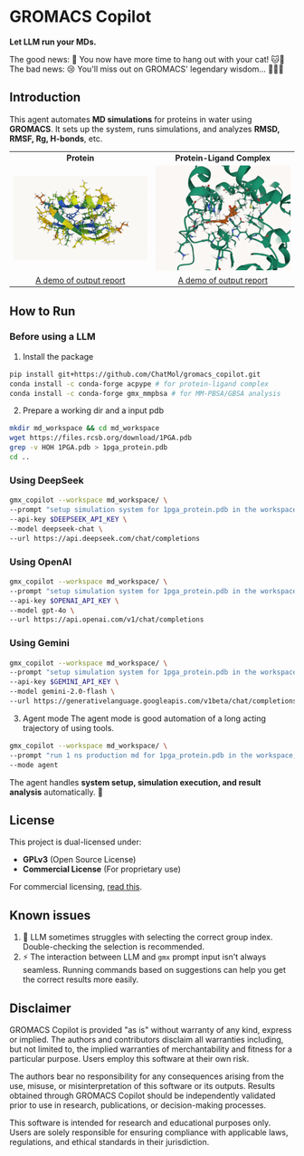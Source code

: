 # GROMACS Copilot
**Let LLM run your MDs.**

The good news: 🎉 You now have more time to hang out with your cat! 🐱💖  
The bad news: 😢 You'll miss out on GROMACS' legendary wisdom... 🧙‍♂️💬

## Introduction  
This agent automates **MD simulations** for proteins in water using **GROMACS**. It sets up the system, runs simulations, and analyzes **RMSD, RMSF, Rg, H-bonds**, etc.  

<table>
  <tr>
    <td align="center"><b>Protein</b></td>
    <td align="center"><b>Protein-Ligand Complex</b></td>
  </tr>
  <tr>
    <td align="center">
      <img src="assets/1pga_gmx_copilot_animation.gif" alt="1pga" width="300">
    </td>
    <td align="center">
      <img src="assets/prot_lig.gif" alt="3wzm" width="300">
    </td>
  </tr>
  <tr>
    <td align="center">
      <a href="./assets/report.pdf">A demo of output report</a>
    </td>
    <td align="center">
      <a href="./assets/prot_lig_rmsf.pdf">A demo of output report</a>
    </td>
  </tr>
</table>

## How to Run  

### Before using a LLM
1. Install the package
```bash
pip install git+https://github.com/ChatMol/gromacs_copilot.git
conda install -c conda-forge acpype # for protein-ligand complex
conda install -c conda-forge gmx_mmpbsa # for MM-PBSA/GBSA analysis
```
2. Prepare a working dir and a input pdb
```bash
mkdir md_workspace && cd md_workspace
wget https://files.rcsb.org/download/1PGA.pdb
grep -v HOH 1PGA.pdb > 1pga_protein.pdb
cd ..
```

### Using DeepSeek  
```bash
gmx_copilot --workspace md_workspace/ \
--prompt "setup simulation system for 1pga_protein.pdb in the workspace" \
--api-key $DEEPSEEK_API_KEY \
--model deepseek-chat \
--url https://api.deepseek.com/chat/completions
```  

### Using OpenAI  
```bash
gmx_copilot --workspace md_workspace/ \
--prompt "setup simulation system for 1pga_protein.pdb in the workspace" \
--api-key $OPENAI_API_KEY \
--model gpt-4o \
--url https://api.openai.com/v1/chat/completions
```  

### Using Gemini
```bash
gmx_copilot --workspace md_workspace/ \
--prompt "setup simulation system for 1pga_protein.pdb in the workspace" \
--api-key $GEMINI_API_KEY \
--model gemini-2.0-flash \
--url https://generativelanguage.googleapis.com/v1beta/chat/completions
```

3. Agent mode
The agent mode is good automation of a long acting trajectory of using tools.
```bash
gmx_copilot --workspace md_workspace/ \
--prompt "run 1 ns production md for 1pga_protein.pdb in the workspace, and analyze rmsd" \
--mode agent
```

The agent handles **system setup, simulation execution, and result analysis** automatically. 🚀


## License
This project is dual-licensed under:
- **GPLv3** (Open Source License)
- **Commercial License** (For proprietary use)

For commercial licensing, [read this](COMMERCIAL_LICENSE.md).

## Known issues  
1. 🤖 LLM sometimes struggles with selecting the correct group index. Double-checking the selection is recommended.  
2. ⚡ The interaction between LLM and `gmx` prompt input isn't always seamless. Running commands based on suggestions can help you get the correct results more easily.

## Disclaimer

GROMACS Copilot is provided "as is" without warranty of any kind, express or implied. The authors and contributors disclaim all warranties including, but not limited to, the implied warranties of merchantability and fitness for a particular purpose. Users employ this software at their own risk.

The authors bear no responsibility for any consequences arising from the use, misuse, or misinterpretation of this software or its outputs. Results obtained through GROMACS Copilot should be independently validated prior to use in research, publications, or decision-making processes.

This software is intended for research and educational purposes only. Users are solely responsible for ensuring compliance with applicable laws, regulations, and ethical standards in their jurisdiction.